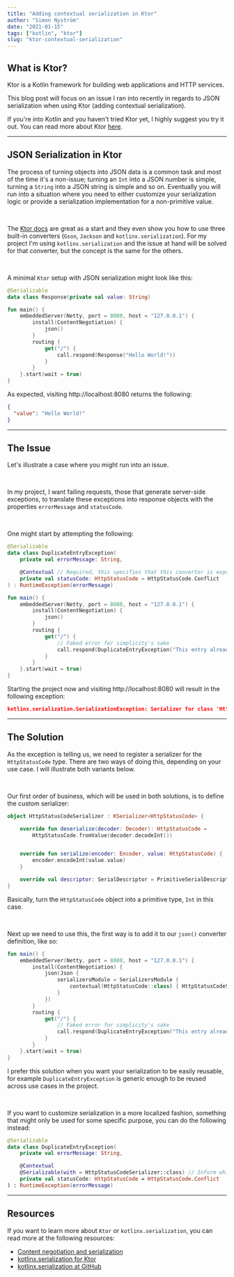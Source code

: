 ```yaml
---
title: "Adding contextual serialization in Ktor"
author: "Simon Nyström"
date: "2021-01-15"
tags: ["kotlin", "ktor"]
slug: "ktor-contextual-serialization"
---
```


## What is Ktor?

Ktor is a Kotlin framework for building web applications and HTTP services.

This blog post will focus on an issue I ran into recently in regards to JSON serialization when using Ktor (adding contextual serialization).

If you're into Kotlin and you haven't tried Ktor yet, I highly suggest you try it out. You can read more about Ktor [here](https://ktor.io/docs/welcome.html).

---

## JSON Serialization in Ktor

The process of turning objects into JSON data is a common task and most of the time it's a non-issue; turning an `Int` into a JSON number is simple, turning a `String` into a JSON string is simple and so on. Eventually you will run into a situation where you need to either customize your serialization logic or provide a serialization implementation for a non-primitive value.

<br/>

The [Ktor docs](https://ktor.io/docs/serialization.html) are great as a start and they even show you how to use three built-in converters (`Gson`, `Jackson` and `kotlinx.serialization`). For my project I'm using `kotlinx.serialization` and the issue at hand will be solved for that converter, but the concept is the same for the others.

<br/>

A minimal `Ktor` setup with JSON serialization might look like this:

```kotlin
@Serializable
data class Response(private val value: String)

fun main() {
    embeddedServer(Netty, port = 8080, host = "127.0.0.1") {
        install(ContentNegotiation) {
            json()
        }
        routing {
            get("/") {
                call.respond(Response("Hello World!"))
            }
        }
    }.start(wait = true)
}
```

As expected, visiting http://localhost:8080 returns the following:

```json
{
  "value": "Hello World!"
}
```

---

## The Issue

Let's illustrate a case where you might run into an issue.

<br/>

In my project, I want failing requests, those that generate server-side exceptions, to translate these exceptions into response objects with the properties `errorMessage` and `statusCode`.

<br />

One might start by attempting the following:

```kotlin
@Serializable
data class DuplicateEntryException(
    private val errorMessage: String,

    @Contextual // Required, this specifies that this converter is expected to be found during runtime
    private val statusCode: HttpStatusCode = HttpStatusCode.Conflict
) : RuntimeException(errorMessage)

fun main() {
    embeddedServer(Netty, port = 8080, host = "127.0.0.1") {
        install(ContentNegotiation) {
            json()
        }
        routing {
            get("/") {
                // Faked error for simplicity's sake
                call.respond(DuplicateEntryException("This entry already exists"))
            }
        }
    }.start(wait = true)
}
```

Starting the project now and visiting http://localhost:8080 will result in the following exception:

```json
kotlinx.serialization.SerializationException: Serializer for class 'HttpStatusCode' is not found.
```

---

## The Solution

As the exception is telling us, we need to register a serializer for the `HttpStatusCode` type. There are two ways of doing this, depending on your use case. I will illustrate both variants below.

<br/>

Our first order of business, which will be used in both solutions, is to define the custom serializer:

```kotlin
object HttpStatusCodeSerializer : KSerializer<HttpStatusCode> {

    override fun deserialize(decoder: Decoder): HttpStatusCode =
        HttpStatusCode.fromValue(decoder.decodeInt())


    override fun serialize(encoder: Encoder, value: HttpStatusCode) {
        encoder.encodeInt(value.value)
    }

    override val descriptor: SerialDescriptor = PrimitiveSerialDescriptor("HttpStatusCode", PrimitiveKind.INT)
}
```

Basically, turn the `HttpStatusCode` object into a primitive type, `Int` in this case.

<br/>

Next up we need to use this, the first way is to add it to our `json()` converter definition, like so:

```kotlin
fun main() {
    embeddedServer(Netty, port = 8080, host = "127.0.0.1") {
        install(ContentNegotiation) {
            json(Json {
                serializersModule = SerializersModule {
                    contextual(HttpStatusCode::class) { HttpStatusCodeSerializer}
                }
            })
        }
        routing {
            get("/") {
                // Faked error for simplicity's sake
                call.respond(DuplicateEntryException("This entry already exists"))
            }
        }
    }.start(wait = true)
}
```

I prefer this solution when you want your serialization to be easily reusable, for example `DuplicateEntryException` is generic enough to be reused across use cases in the project.

<br/>

If you want to customize serialization in a more localized fashion, something that might only be used for some specific purpose, you can do the following instead:

```kotlin
@Serializable
data class DuplicateEntryException(
    private val errorMessage: String,

    @Contextual
    @Serializable(with = HttpStatusCodeSerializer::class) // Inform which Serializer to use for this property
    private val statusCode: HttpStatusCode = HttpStatusCode.Conflict
) : RuntimeException(errorMessage)
```

---

## Resources

If you want to learn more about `Ktor` or `kotlinx.serialization`, you can read more at the following resources:

- [Content negotiation and serialization](https://ktor.io/docs/serialization.html)
- [kotlinx.serialization for Ktor](https://ktor.io/docs/kotlin-serialization.html)
- [kotlinx.serialization at GitHub](https://github.com/Kotlin/kotlinx.serialization)

